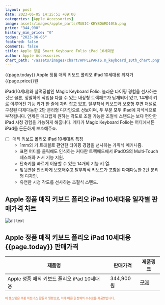 ```yaml
---
layout: post
date: 2023-06-05 14:25:51 +09:00
categories: [Apple Accessories]
image: assets/images/apple_parts/MAGIC-KEYBOARD10th.png
price: "344,900"
history_min_price: "0"
today: "2023-06-05"
featured: false
comments: false
title: Apple 정품 Smart Keyboard Folio iPad 10세대용
author: Apple Accessories
chart_path: "/assets/images/chart/APPLEPARTS.m_keyboard_10th_chart.png"
---
```


{{page.today}} Apple 정품 매직 키보드 폴리오 iPad 10세대용 최저가 {{page.price}}원

iPad(10세대)와 찰떡궁합인 Magic Keyboard Folio. 놀라운 타이핑 경험을 선사하는 것은 물론, 정밀하게 작업을 다룰 수 있는 내장형 트랙패드가 탑재되어 있고, 14개의 키로 이루어진 기능 키가 한 줄에 자리 잡고 있죠. 탈부착식 키보드와 보호형 후면 패널로 구성된 다재다능한 2단 분리형 디자인으로 선보이며, 두 부분 모두 iPad에 자석식으로 부착됩니다. 언제든 매끄럽게 원하는 각도로 조절 가능한 조절식 스탠드는 보다 편안한 iPad 시청 경험을 가능하게 해줍니다. 게다가 Magic Keyboard Folio는 어디에서든 iPad를 든든하게 보호해주죠.

- [ ] 매직 키보드 폴리오 iPad 10세대용 특징
  - 1mm의 키 트래블로 편안한 타이핑 경험을 선사하는 가위식 메커니즘.
  - 표면 어디를 클릭해도 인식하는 커다란 트랙패드에서 iPadOS의 Multi‑Touch 제스처와 커서 기능 지원.
  - 단축키를 빠르게 이용할 수 있는 14개의 기능 키 열.
  - 앞뒷면을 안전하게 보호해주고 탈부착식 키보드가 포함된 다재다능한 2단 분리형 디자인.
  - 유연한 시청 각도를 선사하는 조절식 스탠드.

## Apple 정품 매직 키보드 폴리오 iPad 10세대용 일자별 판매가격 차트
![alt text]({{page.chart_path}} "Apple 정품 매직 키보드 폴리오 iPad 10세대용 판매가격 차트")

## Apple 정품 매직 키보드 폴리오 iPad 10세대용 {{page.today}} 판매가격
<main>
<table id="rwd-table-large">
  <thead>
    <tr>
      <th>제품명</th>
      <th></th>
      <th>판매가격</th>
      <th>제품링크</th>
    </tr>
  </thead>
  <tbody><tr>
        <td>Apple 정품 매직 키보드 폴리오 iPad 10세대용</td>
        <td></td>
        <td>344,900원</td>
        <td><a href='https://link.coupang.com/a/SG8VJ' target='_blank'>구매</a></td>
        </tr></tbody>
</table>

</main>
<div style="color:#e56a2c;font-size: 0.7em;" >
이 포스팅은 쿠팡 파트너스 활동의 일환으로, 이에 따른 일정액의 수수료를 제공받습니다.
</div>
